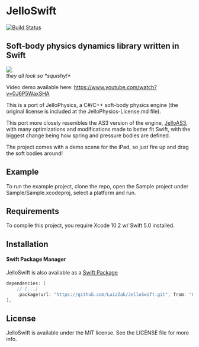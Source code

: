 # JelloSwift

[![Build Status](https://dev.azure.com/luiz-fs/JelloSwift/_apis/build/status/LuizZak.JelloSwift?branchName=master)](https://dev.azure.com/luiz-fs/JelloSwift/_build/latest?definitionId=6&branchName=master)

Soft-body physics dynamics library written in Swift
----------

![](http://i.imgur.com/mLgeLOl.png)  
_they all look so *squishy!\*_

Video demo available here: https://www.youtube.com/watch?v=0J6P5WaxSHA

This is a port of JelloPhysics, a C#/C++ soft-body physics engine (the original license is included at the JelloPhysics-License.md file).

This port more closely resembles the AS3 version of the engine, [JelloAS3](http://sourceforge.net/projects/jelloas3/), with many optimizations and modifications made to better fit Swift, with the biggest change being how spring and pressure bodies are defined.

The project comes with a demo scene for the iPad, so just fire up and drag the soft bodies around!

## Example

To run the example project, clone the repo, open the Sample project under Sample/Sample.xcodeproj, select a platform and run.

## Requirements

To compile this project, you require Xcode 10.2 w/ Swift 5.0 installed.

## Installation

#### Swift Package Manager

JelloSwift is also available as a [Swift Package](https://swift.org/package-manager)

```swift
dependencies: [
    // [...]
    .package(url: "https://github.com/LuizZak/JelloSwift.git", from: "0.14.0"),
],
```

## License

JelloSwift is available under the MIT license. See the LICENSE file for more info.
